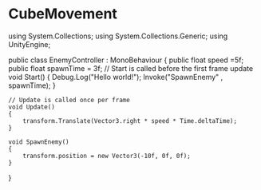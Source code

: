 # CubeMovement
using System.Collections;
using System.Collections.Generic;
using UnityEngine;

public class EnemyController : MonoBehaviour
{ 
    public float speed =5f;
    public float spawnTime = 3f;
    // Start is called before the first frame update
    void Start()
    {
        Debug.Log("Hello world!");
        Invoke("SpawnEnemy" , spawnTime);
    }

    // Update is called once per frame
    void Update()
    {
        transform.Translate(Vector3.right * speed * Time.deltaTime);
    }

    void SpawnEnemy()
    {
        transform.position = new Vector3(-10f, 0f, 0f);
    }
}

